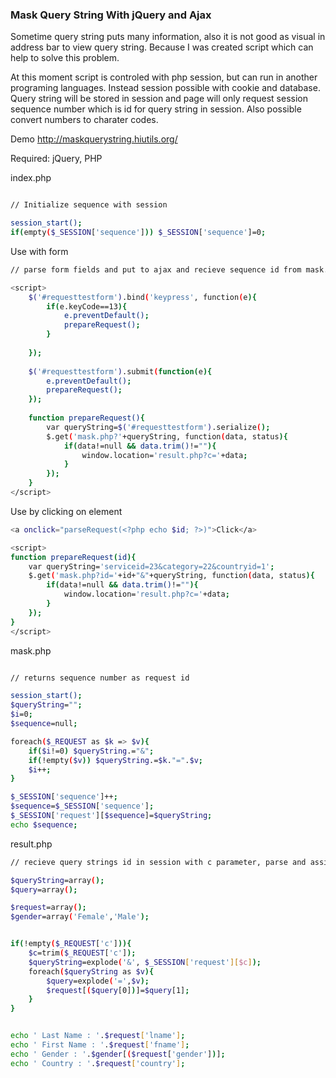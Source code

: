 ### Mask Query String With jQuery and Ajax

Sometime query string puts many information, also it is not good as visual in address bar to view query string.
Because I was created script which can help to solve this problem.

At this moment script is controled with php session, but can run in another programing languages. Instead session possible with cookie and database.
Query string will be stored in session and page will only request session sequence number which is id for query string in session.
Also possible convert numbers to charater codes.

Demo http://maskquerystring.hiutils.org/

Required:
jQuery, PHP


index.php
```sh

// Initialize sequence with session

session_start();
if(empty($_SESSION['sequence'])) $_SESSION['sequence']=0;

```

Use with form
```sh
// parse form fields and put to ajax and recieve sequence id from mask.php

<script>	
	$('#requesttestform').bind('keypress', function(e){
		if(e.keyCode==13){
			e.preventDefault();
			prepareRequest();
		}
		
	});
	
	$('#requesttestform').submit(function(e){
		e.preventDefault();
		prepareRequest();
	});
	
	function prepareRequest(){
		var queryString=$('#requesttestform').serialize();
		$.get('mask.php?'+queryString, function(data, status){
			if(data!=null && data.trim()!=""){
				window.location='result.php?c='+data;
			}
		});
	}
</script>

```
Use by clicking on element
```sh
<a onclick="parseRequest(<?php echo $id; ?>)">Click</a>

<script>
function prepareRequest(id){
	var queryString='serviceid=23&category=22&countryid=1';
	$.get('mask.php?id='+id+"&"+queryString, function(data, status){
		if(data!=null && data.trim()!=""){
			window.location='result.php?c='+data;
		}
	});
}
</script>

```



mask.php

```sh

// returns sequence number as request id

session_start();
$queryString="";
$i=0;
$sequence=null;

foreach($_REQUEST as $k => $v){
	if($i!=0) $queryString.="&";
	if(!empty($v)) $queryString.=$k."=".$v;
	$i++;
}

$_SESSION['sequence']++;
$sequence=$_SESSION['sequence'];
$_SESSION['request'][$sequence]=$queryString;
echo $sequence;

```

result.php
```sh
// recieve query strings id in session with c parameter, parse and assign to array $request 

$queryString=array();
$query=array();

$request=array();
$gender=array('Female','Male');


if(!empty($_REQUEST['c'])){
	$c=trim($_REQUEST['c']);
	$queryString=explode('&', $_SESSION['request'][$c]);
	foreach($queryString as $v){
		$query=explode('=',$v);
		$request[($query[0])]=$query[1];
	}
}


echo ' Last Name : '.$request['lname'];
echo ' First Name : '.$request['fname'];
echo ' Gender : '.$gender[($request['gender'])];
echo ' Country : '.$request['country'];

```
